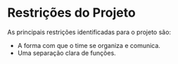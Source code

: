 # Restrições do Projeto

As principais restrições identificadas para o projeto são:

*   A forma com que o time se organiza e comunica.
*   Uma separação clara de funções.